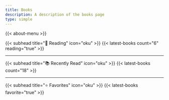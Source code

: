 ```yaml
---
title: Books
description: A description of the books page
type: simple
---
```


{{< about-menu >}}

{{< subhead title="📖 Reading" icon="oku" >}}
{{< latest-books count="6" reading="true" >}}

---

{{< subhead title="📚 Recently Read" icon="oku" >}}
{{< latest-books count="18" >}}

---

{{< subhead title="⭐️ Favorites" icon="oku" >}}
{{< latest-books favorite="true" >}}